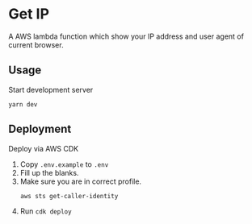 # Get IP

A AWS lambda function which show your IP address and user agent of current browser.

## Usage

Start development server

```
yarn dev
```

## Deployment

Deploy via AWS CDK

1. Copy `.env.example` to `.env`
1. Fill up the blanks.
1. Make sure you are in correct profile.
   ```
   aws sts get-caller-identity
   ```
1. Run `cdk deploy`
